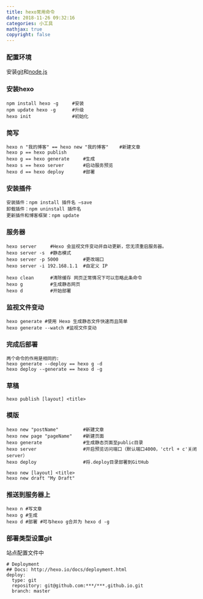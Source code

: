 ```yaml
---
title: hexo常用命令
date: 2018-11-26 09:32:16
categories: 小工具
mathjax: true
copyright: false
---
```


### 配置环境

安装[git](https://git-scm.com/downloads)和[node.js](https://nodejs.org/en/)

### 安装hexo

```shell
npm install hexo -g     #安装  
npm update hexo -g      #升级  
hexo init               #初始化
```


### 简写

```shell
hexo n "我的博客" == hexo new "我的博客"    #新建文章
hexo p == hexo publish
hexo g == hexo generate     #生成
hexo s == hexo server       #启动服务预览
hexo d == hexo deploy       #部署
```


### 安装插件

```shell
安装插件：npm install 插件名 –save
卸载插件：npm uninstall 插件名
更新插件和博客框架：npm update
```


### 服务器

```shell
hexo server     #Hexo 会监视文件变动并自动更新，您无须重启服务器。
hexo server -s  #静态模式
hexo server -p 5000         #更改端口
hexo server -i 192.168.1.1  #自定义 IP

hexo clean      #清除缓存 网页正常情况下可以忽略此条命令
hexo g          #生成静态网页
hexo d          #开始部署
```


### 监视文件变动

```shell
hexo generate #使用 Hexo 生成静态文件快速而且简单
hexo generate --watch #监视文件变动
```


### 完成后部署

```shell
两个命令的作用是相同的:
hexo generate --deploy == hexo g -d
hexo deploy --generate == hexo d -g
```


### 草稿

```shell
hexo publish [layout] <title>
```


### 模版

```shell
hexo new "postName"         #新建文章
hexo new page "pageName"    #新建页面
hexo generate               #生成静态页面至public目录
hexo server                 #开启预览访问端口（默认端口4000，'ctrl + c'关闭server）
hexo deploy                 #将.deploy目录部署到GitHub

hexo new [layout] <title>
hexo new draft "My Draft"
```


### 推送到服务器上

```shell
hexo n #写文章
hexo g #生成
hexo d #部署 #可与hexo g合并为 hexo d -g
```


### 部署类型设置git

站点配置文件中

```shell
# Deployment
## Docs: http://hexo.io/docs/deployment.html
deploy:
  type: git
  repository: git@github.com:***/***.github.io.git
  branch: master
```
